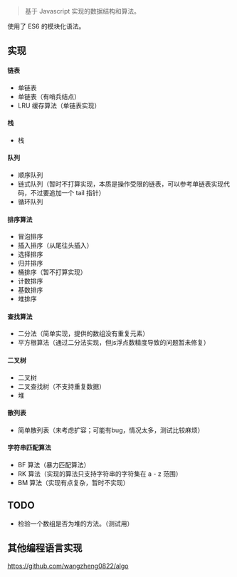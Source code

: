> 基于 Javascript 实现的数据结构和算法。

使用了 ES6 的模块化语法。

## 实现

#### 链表
- 单链表
- 单链表（有哨兵结点）
- LRU 缓存算法（单链表实现）

#### 栈
- 栈

#### 队列
- 顺序队列
- 链式队列（暂时不打算实现，本质是操作受限的链表，可以参考单链表实现代码，不过要追加一个 tail 指针）
- 循环队列

#### 排序算法
- 冒泡排序
- 插入排序（从尾往头插入）
- 选择排序
- 归并排序
- 桶排序（暂不打算实现）
- 计数排序
- 基数排序
- 堆排序

#### 查找算法
- 二分法（简单实现，提供的数组没有重复元素）
- 平方根算法（通过二分法实现，但js浮点数精度导致的问题暂未修复）

#### 二叉树
- 二叉树
- 二叉查找树（不支持重复数据）
- 堆

#### 散列表
- 简单散列表（未考虑扩容；可能有bug，情况太多，测试比较麻烦）

#### 字符串匹配算法

- BF 算法（暴力匹配算法）
- RK 算法（实现的算法只支持字符串的字符集在 a - z 范围）
- BM 算法（实现有点复杂，暂时不实现）

## TODO

- 检验一个数组是否为堆的方法。（测试用）

## 其他编程语言实现

https://github.com/wangzheng0822/algo